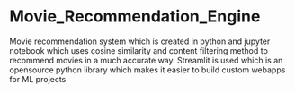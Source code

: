 # Movie_Recommendation_Engine
Movie recommendation system which is created in python and jupyter notebook which uses cosine similarity and content filtering method to recommend movies in a much accurate way. Streamlit is used which is an opensource python library which makes it easier to build custom webapps for ML projects
